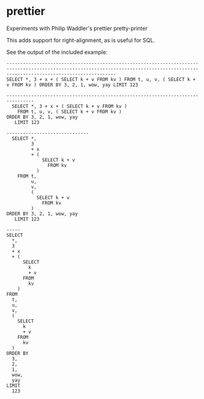 # prettier
Experiments with Philip Waddler's prettier pretty-printer

This adds support for right-alignment, as is useful for SQL.

See the output of the included example:

```
------------------------------------------------------------------------------------------------------------------------------------------------------------------------------------
SELECT *, 3 + x + ( SELECT k + v FROM kv ) FROM t, u, v, ( SELECT k + v FROM kv ) ORDER BY 3, 2, 1, wow, yay LIMIT 123

--------------------------------------------------------------------------------
  SELECT *, 3 + x + ( SELECT k + v FROM kv )
    FROM t, u, v, ( SELECT k + v FROM kv )
ORDER BY 3, 2, 1, wow, yay
   LIMIT 123

------------------------------
  SELECT *,
         3
         + x
         + (
             SELECT k + v
               FROM kv
           )
    FROM t,
         u,
         v,
         (
           SELECT k + v
             FROM kv
         )
ORDER BY 3, 2, 1, wow, yay
   LIMIT 123

-----
SELECT
  *,
  3
  + x
  + (
      SELECT
        k
        + v
      FROM
        kv
    )
FROM
  t,
  u,
  v,
  (
    SELECT
      k
      + v
    FROM
      kv
  )
ORDER BY
  3,
  2,
  1,
  wow,
  yay
LIMIT
  123
```
